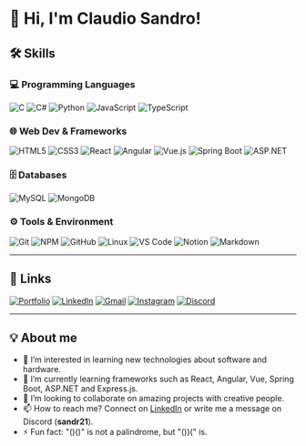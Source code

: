 # 👋 Hi, I'm Claudio Sandro!

## 🛠️ Skills

### 💻 Programming Languages
![C](https://img.shields.io/badge/C%2B%2B-00599C?style=flat-square&logo=c%2B%2B&logoColor=white)
![C#](https://img.shields.io/badge/C%23-239120?style=flat-square&logo=c-sharp&logoColor=white)
![Python](https://img.shields.io/badge/Python-3776AB?style=flat-square&logo=python&logoColor=white)
![JavaScript](https://img.shields.io/badge/JavaScript-F7DF1E?style=flat-square&logo=javascript&logoColor=black)
![TypeScript](https://img.shields.io/badge/TypeScript-007ACC?style=flat-square&logo=typescript&logoColor=white)

### 🌐 Web Dev & Frameworks
![HTML5](https://img.shields.io/badge/HTML5-E34F26?style=flat-square&logo=html5&logoColor=white)
![CSS3](https://img.shields.io/badge/CSS3-1572B6?style=flat-square&logo=css3&logoColor=white)
![React](https://img.shields.io/badge/React-61DAFB?style=flat-square&logo=react&logoColor=black)
![Angular](https://img.shields.io/badge/Angular-DD0031?style=flat-square&logo=angular&logoColor=white)
![Vue.js](https://img.shields.io/badge/Vue.js-4FC08D?style=flat-square&logo=vue.js&logoColor=white)
![Spring Boot](https://img.shields.io/badge/Spring_Boot-6DB33F?style=flat-square&logo=spring-boot&logoColor=white)
![ASP.NET](https://img.shields.io/badge/ASP.NET-512BD4?style=flat-square&logo=dotnet&logoColor=white)

### 🗄️ Databases
![MySQL](https://img.shields.io/badge/MySQL-4479A1?style=flat-square&logo=mysql&logoColor=white)
![MongoDB](https://img.shields.io/badge/MongoDB-47A248?style=flat-square&logo=mongodb&logoColor=white)

### ⚙️ Tools & Environment
![Git](https://img.shields.io/badge/Git-F05032?style=flat-square&logo=git&logoColor=white)
![NPM](https://img.shields.io/badge/NPM-CB3837?style=flat-square&logo=npm&logoColor=white)
![GitHub](https://img.shields.io/badge/GitHub-181717?style=flat-square&logo=github&logoColor=white)
![Linux](https://img.shields.io/badge/Linux-FCC624?style=flat-square&logo=linux&logoColor=black)
![VS Code](https://img.shields.io/badge/VS_Code-007ACC?style=flat-square&logo=visual-studio-code&logoColor=white)
![Notion](https://img.shields.io/badge/Notion-000000?style=flat-square&logo=notion&logoColor=white)
![Markdown](https://img.shields.io/badge/Markdown-000000?style=flat-square&logo=markdown&logoColor=white)

---

## 🔗 Links

[![Portfolio](https://img.shields.io/badge/Portafolio-000000?style=for-the-badge)](https://sandro-quispesivana.vercel.app/)
[![LinkedIn](https://img.shields.io/badge/LinkedIn-0A66C2?style=for-the-badge&logo=linkedin&logoColor=white)](https://www.linkedin.com/in/claudio-sandro-quispesivana-torres/)
[![Gmail](https://img.shields.io/badge/Gmail-EA4335?style=for-the-badge&logo=gmail&logoColor=white)](mailto:quispesivanasandro2005@gmail.com)
[![Instagram](https://img.shields.io/badge/Instagram-E4405F?style=for-the-badge&logo=instagram&logoColor=white)](https://www.instagram.com/sanderoqt/)
[![Discord](https://img.shields.io/badge/Discord-5865F2?style=for-the-badge&logo=discord&logoColor=white)](https://discordapp.com/users/sandr21)

---

## 💡 About me

- 👀 I’m interested in learning new technologies about software and hardware.
- 🌱 I’m currently learning frameworks such as React, Angular, Vue, Spring Boot, ASP.NET and Express.js.
- 💞️ I’m looking to collaborate on amazing projects with creative people.
- 📫 How to reach me? Connect on [LinkedIn](https://www.linkedin.com/in/claudio-sandro-quispesivana-torres/) or write me a message on Discord (**sandr21**).
- ⚡ Fun fact: "()()" is not a palindrome, but "())(" is.
